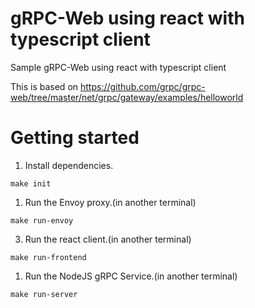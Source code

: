 # gRPC-Web using react with typescript client

Sample gRPC-Web using react with typescript client

This is based on https://github.com/grpc/grpc-web/tree/master/net/grpc/gateway/examples/helloworld


# Getting started
1. Install dependencies.
```shell
make init
```

1. Run the Envoy proxy.(in another terminal)
```shell
make run-envoy
```

3. Run the react client.(in another terminal)
```shell
make run-frontend
```

1. Run the NodeJS gRPC Service.(in another terminal)
```shell
make run-server
```

